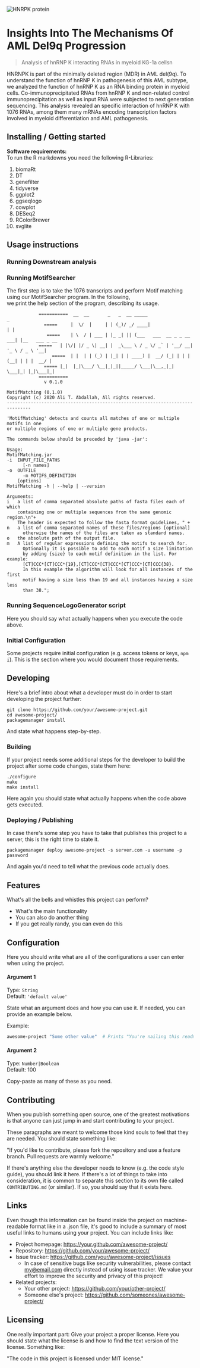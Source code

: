 ![HNRPK protein](Images/Motif_HNRPK.png)

# Insights Into The Mechanisms Of AML Del9q Progression
> Analysis of hnRNP K interacting RNAs in myeloid KG-1a cellsn

HNRNPK is part of the minimally deleted region (MDR) in AML del(9q). To understand the function of hnRNP K in pathogenesis of this AML subtype, we analyzed the function of hnRNP K as an RNA binding protein in myeloid cells. Co-immunoprecipitated RNAs from hnRNP K and non-related control immunoprecipitation as well as input RNA were subjected to next generation sequencing. This analysis revealed an specific interaction of hnRNP K with 1076 RNAs, among them many mRNAs encoding transcription factors involved in myeloid differentiation and AML pathogenesis.

## Installing / Getting started

**Software requirements:**</BR>
To run the R markdowns you need the following R-Libraries:</BR>
1. biomaRt
2. DT
3. genefilter
4. tidyverse
5. ggplot2
6. ggseqlogo
7. cowplot
8. DESeq2
9. RColorBrewer
10. svglite

## Usage instructions
### Running Downstream analysis

### Running MotifSearcher
The first step is to take the 1076 transcripts and perform Motif matching using our MotifSearcher program. In the following,</BR>
we print the help section of the program, describing its usage.

```shell
            ===========  __  __       _   _  __ _____                     _               
              =====  	|  \/  |     | | (_)/ _/ ____|                   | |              
               =====	| \  / | ___ | |_ _| || (___   ___  __ _ _ __ ___| |__   ___ _ __ 
 	        =====	| |\/| |/ _ \| __| |  _\___ \ / _ \/ _` | '__/ __| '_ \ / _ \ '__|
                 =====	| |  | | (_) | |_| | | ____) |  __/ (_| | | | (__| | | |  __/ |   
 	          ===== |_|  |_|\___/ \__|_|_||_____/ \___|\__,_|_|  \___|_| |_|\___|_|   
            ===========
              v 0.1.0

MotifMatching (0.1.0) 
Copyright (c) 2020 Ali T. Abdallah, All rights reserved.
-------------------------------------------------------------------------------

'MotifMatching' detects and counts all matches of one or multiple motifs in one
or multiple regions of one or multiple gene products.

The commands below should be preceded by 'java -jar':

Usage:
MotifMatching.jar
-i  INPUT_FILE_PATHS
	  [-n names]
-o  OUTFILE
	  -m MOTIFS_DEFINITION
    [options]
MotifMatching -h | --help | --version

Arguments:
i   a list of comma separated absolute paths of fasta files each of which
    containing one or multiple sequences from the same genomic region.\n"+
    The header is expected to follow the fasta format guidelines, " + 
n   a list of comma separated names of these files/regions [optional]
	  otherwise the names of the files are taken as standard names.
o   the absolute path of the output file.
m   A list of regular expressions defining the motifs to search for.
	  Optionally it is possible to add to each motif a size limitation
	  by adding {size} to each motif definition in the list. For example:
	  [CT]CCC*[CT]CCC*{19},[CT]CCC*[CT]CCC*[CT]CCC*[CT]CCC{38}.
	  In this example the algorithm will look for all instances of the first
	  motif having a size less than 19 and all instances having a size less
	  than 38.";
```
### Running SequenceLogoGenerator script


Here you should say what actually happens when you execute the code above.

### Initial Configuration

Some projects require initial configuration (e.g. access tokens or keys, `npm i`).
This is the section where you would document those requirements.

## Developing

Here's a brief intro about what a developer must do in order to start developing
the project further:

```shell
git clone https://github.com/your/awesome-project.git
cd awesome-project/
packagemanager install
```

And state what happens step-by-step.

### Building

If your project needs some additional steps for the developer to build the
project after some code changes, state them here:

```shell
./configure
make
make install
```

Here again you should state what actually happens when the code above gets
executed.

### Deploying / Publishing

In case there's some step you have to take that publishes this project to a
server, this is the right time to state it.

```shell
packagemanager deploy awesome-project -s server.com -u username -p password
```

And again you'd need to tell what the previous code actually does.

## Features

What's all the bells and whistles this project can perform?
* What's the main functionality
* You can also do another thing
* If you get really randy, you can even do this

## Configuration

Here you should write what are all of the configurations a user can enter when
using the project.

#### Argument 1
Type: `String`  
Default: `'default value'`

State what an argument does and how you can use it. If needed, you can provide
an example below.

Example:
```bash
awesome-project "Some other value"  # Prints "You're nailing this readme!"
```

#### Argument 2
Type: `Number|Boolean`  
Default: 100

Copy-paste as many of these as you need.

## Contributing

When you publish something open source, one of the greatest motivations is that
anyone can just jump in and start contributing to your project.

These paragraphs are meant to welcome those kind souls to feel that they are
needed. You should state something like:

"If you'd like to contribute, please fork the repository and use a feature
branch. Pull requests are warmly welcome."

If there's anything else the developer needs to know (e.g. the code style
guide), you should link it here. If there's a lot of things to take into
consideration, it is common to separate this section to its own file called
`CONTRIBUTING.md` (or similar). If so, you should say that it exists here.

## Links

Even though this information can be found inside the project on machine-readable
format like in a .json file, it's good to include a summary of most useful
links to humans using your project. You can include links like:

- Project homepage: https://your.github.com/awesome-project/
- Repository: https://github.com/your/awesome-project/
- Issue tracker: https://github.com/your/awesome-project/issues
  - In case of sensitive bugs like security vulnerabilities, please contact
my@email.com directly instead of using issue tracker. We value your effort
to improve the security and privacy of this project!
- Related projects:
  - Your other project: https://github.com/your/other-project/
  - Someone else's project: https://github.com/someones/awesome-project/


## Licensing

One really important part: Give your project a proper license. Here you should
state what the license is and how to find the text version of the license.
Something like:

"The code in this project is licensed under MIT license."
